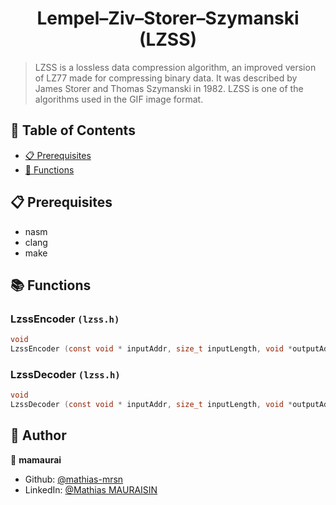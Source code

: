 <h1 align="center">Lempel–Ziv–Storer–Szymanski (LZSS)</h1>


> LZSS is a lossless data compression algorithm, an improved version of LZ77 made for compressing binary data. It was described by James Storer and Thomas Szymanski in 1982. LZSS is one of the algorithms used in the GIF image format.

## 📝 Table of Contents

- [📋 Prerequisites](#-prerequisites)
- [🚀 Functions](#-functions)

## 📋 Prerequisites

- nasm
- clang
- make

## 📚 Functions

### LzssEncoder `(lzss.h)`

```c
void
LzssEncoder (const void * inputAddr, size_t inputLength, void *outputAddr);
```

### LzssDecoder `(lzss.h)`

```c
void
LzssDecoder (const void * inputAddr, size_t inputLength, void *outputAddr);
```

## 👥 Author

👤 **mamaurai**
* Github: [@mathias-mrsn](https://github.com/mathias-mrsn)
* LinkedIn: [@Mathias MAURAISIN](https://www.linkedin.com/in/mathias-mauraisin)
